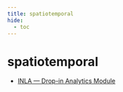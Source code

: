 ```yaml
---
title: spatiotemporal
hide:
  - toc
---
```


# spatiotemporal

- [INLA — Drop-in Analytics Module](/analytics-library/inla/)  
  <small></small>